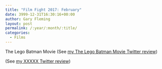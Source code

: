 ```yaml
---
title: "Film Fight 2017: February"
date: 3999-12-31T16:30:16+00:00
author: Gary Fleming
layout: post
permalink: /:year/:month/:title/
categories:
  - Films
---
```


The Lego Batman Movie (See [my The Lego Batman Movie Twitter review](https://twitter.com/garyfleming/status/829060419159474176))

(See [my XXXXX Twitter review]())
